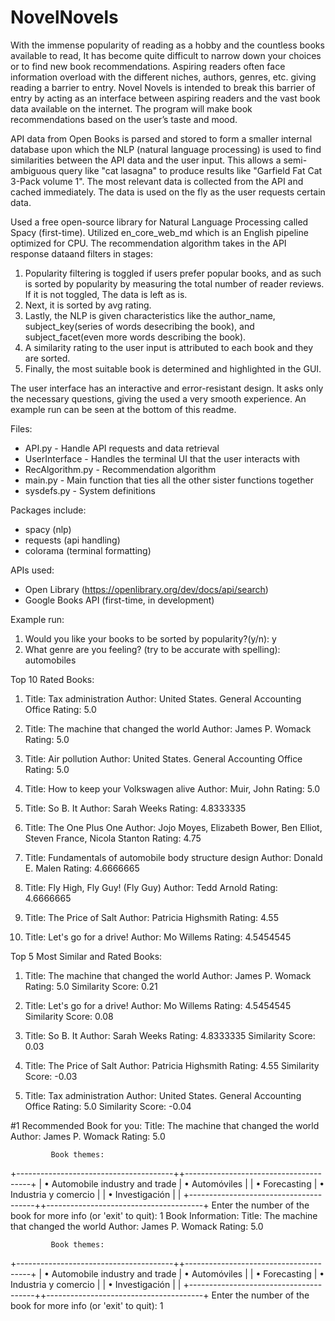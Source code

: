 # NovelNovels

With the immense popularity of reading as a hobby and the countless books available to read, It has become quite difficult to narrow down your choices or to find new book recommendations. Aspiring readers often face information overload with the different niches, authors, genres, etc. giving reading a barrier to entry. Novel Novels is intended to break this barrier of entry by acting as an interface between aspiring readers and the vast book data available on the internet. The program will make book recommendations based on the user’s taste and mood.

API data from Open Books is parsed and stored to form a smaller internal database upon which the NLP (natural language processing) is used to find similarities between the API data and the user input. This allows a semi-ambiguous query like "cat lasagna" to produce
results like "Garfield Fat Cat 3-Pack volume 1". The most relevant data is collected from the API and cached immediately. The data is used on the fly as the user requests certain data.

Used a free open-source library for Natural Language Processing called Spacy (first-time). 
Utilized en_core_web_md which is an English pipeline optimized for CPU.
The recommendation algorithm takes in the API response dataand filters in stages:
1) Popularity filtering is toggled if users prefer popular books, and as such is 
       sorted by popularity by measuring the total number of reader reviews. If it is not toggled,
       The data is left as is.
2) Next, it is sorted by avg rating.
3) Lastly, the NLP is given characteristics like the author_name, subject_key(series of words desecribing the book), and subject_facet(even more words describing the book).
4) A similarity rating to the user input is attributed to each book and they are sorted.
5) Finally, the most suitable book is determined and highlighted in the GUI.

The user interface has an interactive and error-resistant design. It asks only the necessary questions, giving the used a very smooth experience. An example run can be seen at the bottom of this readme.

Files:
* API.py - Handle API requests and data retrieval
* UserInterface - Handles the terminal UI that the user interacts with
* RecAlgorithm.py - Recommendation algorithm
* main.py - Main function that ties all the other sister functions together
* sysdefs.py - System definitions

Packages include:
* spacy (nlp)
* requests (api handling)
* colorama (terminal formatting)

APIs used:
* Open Library (https://openlibrary.org/dev/docs/api/search)
* Google Books API (first-time, in development)


Example run:

1) Would you like your books to be sorted by popularity?(y/n): y
2) What genre are you feeling? (try to be accurate with spelling): automobiles

Top 10 Rated Books:
1. Title: Tax administration
   Author: United States. General Accounting Office
   Rating: 5.0


2. Title: The machine that changed the world
   Author: James P. Womack
   Rating: 5.0


3. Title: Air pollution
   Author: United States. General Accounting Office
   Rating: 5.0


4. Title: How to keep your Volkswagen alive
   Author: Muir, John
   Rating: 5.0


5. Title: So B. It
   Author: Sarah Weeks
   Rating: 4.8333335


6. Title: The One Plus One
   Author: Jojo Moyes, Elizabeth Bower, Ben Elliot, Steven  France, Nicola  Stanton
   Rating: 4.75


7. Title: Fundamentals of automobile body structure design
   Author: Donald E. Malen
   Rating: 4.6666665


8. Title: Fly High, Fly Guy! (Fly Guy)
   Author: Tedd Arnold
   Rating: 4.6666665


9. Title: The Price of Salt
   Author: Patricia Highsmith
   Rating: 4.55


10. Title: Let's go for a drive!
   Author: Mo Willems
   Rating: 4.5454545



Top 5 Most Similar and Rated Books:
1. Title: The machine that changed the world
   Author: James P. Womack
   Rating: 5.0
   Similarity Score: 0.21

2. Title: Let's go for a drive!
   Author: Mo Willems
   Rating: 4.5454545
   Similarity Score: 0.08

3. Title: So B. It
   Author: Sarah Weeks
   Rating: 4.8333335
   Similarity Score: 0.03

4. Title: The Price of Salt
   Author: Patricia Highsmith
   Rating: 4.55
   Similarity Score: -0.03

5. Title: Tax administration
   Author: United States. General Accounting Office
   Rating: 5.0
   Similarity Score: -0.04


#1 Recommended Book for you:
Title: The machine that changed the world
Author: James P. Womack
Rating: 5.0


             Book themes:              

+---------------------------------------++---------------------------------------+
| • Automobile industry and trade | • Automóviles                   |
| • Forecasting                   | • Industria y comercio          |
| • Investigación                 |                                 |
+---------------------------------------++---------------------------------------+
Enter the number of the book for more info (or 'exit' to quit): 1
Book Information:
Title: The machine that changed the world
Author: James P. Womack
Rating: 5.0


             Book themes:              

+---------------------------------------++---------------------------------------+
| • Automobile industry and trade | • Automóviles                   |
| • Forecasting                   | • Industria y comercio          |
| • Investigación                 |                                 |
+---------------------------------------++---------------------------------------+
Enter the number of the book for more info (or 'exit' to quit): 1